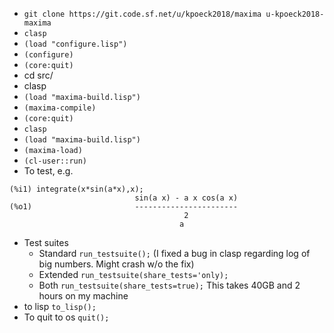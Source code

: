 * `git clone https://git.code.sf.net/u/kpoeck2018/maxima u-kpoeck2018-maxima`
* `clasp`
* `(load "configure.lisp")`
* `(configure)`
* `(core:quit)`
* cd src/
* clasp
* `(load "maxima-build.lisp")`
* `(maxima-compile)`
* `(core:quit)`
* `clasp`
* `(load "maxima-build.lisp")`
* `(maxima-load)`
* `(cl-user::run)`
* To test, e.g. 
````
(%i1) integrate(x*sin(a*x),x);
                            sin(a x) - a x cos(a x)
(%o1)                       -----------------------
                                       2
                                      a
````
* Test suites
   * Standard `run_testsuite();` (I fixed a bug in clasp regarding log of big numbers. Might crash w/o the fix)
   * Extended `run_testsuite(share_tests='only);`
   * Both `run_testsuite(share_tests=true);` This takes 40GB and 2 hours on my machine
* to lisp `to_lisp();`
* To quit to os `quit();` 